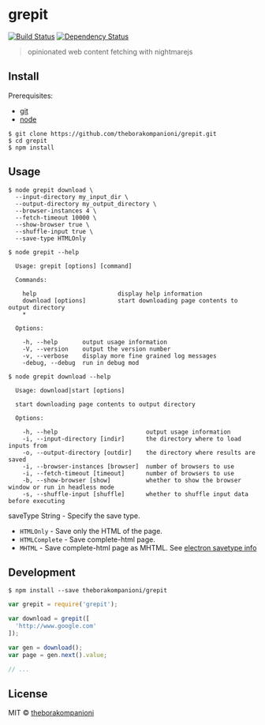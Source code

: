 # grepit
[![Build Status][travis-image]][travis-url]
[![Dependency Status][depstat-image]][depstat-url]

> opinionated web content fetching with nightmarejs

## Install
Prerequisites:
- [git](https://git-scm.com/)
- [node](https://nodejs.org)

```
$ git clone https://github.com/theborakompanioni/grepit.git
$ cd grepit
$ npm install
```

## Usage

```
$ node grepit download \
  --input-directory my_input_dir \
  --output-directory my_output_directory \
  --browser-instances 4 \
  --fetch-timeout 10000 \
  --show-browser true \
  --shuffle-input true \
  --save-type HTMLOnly
```

```
$ node grepit --help

  Usage: grepit [options] [command]

  Commands:

    help                       display help information
    download [options]         start downloading page contents to output directory
    *

  Options:

    -h, --help       output usage information
    -V, --version    output the version number
    -v, --verbose    display more fine grained log messages
    -debug, --debug  run in debug mod
```

```
$ node grepit download --help

  Usage: download|start [options]

  start downloading page contents to output directory

  Options:

    -h, --help                         output usage information
    -i, --input-directory [indir]      the directory where to load inputs from
    -o, --output-directory [outdir]    the directory where results are saved
    -i, --browser-instances [browser]  number of browsers to use
    -i, --fetch-timeout [timeout]      number of browsers to use
    -b, --show-browser [show]          whether to show the browser window or run in headless mode
    -s, --shuffle-input [shuffle]      whether to shuffle input data before executing

```

saveType String - Specify the save type.
- `HTMLOnly` - Save only the HTML of the page.
- `HTMLComplete` - Save complete-html page.
- `MHTML` - Save complete-html page as MHTML.
See [electron savetype info](https://github.com/electron/electron/blob/master/docs/api/web-contents.md#webcontentssavepagefullpath-savetype-callback)


## Development
```
$ npm install --save theborakompanioni/grepit
```

```js
var grepit = require('grepit');

var download = grepit([
  'http://www.google.com'
]);

var gen = download();
var page = gen.next().value;

// ...
```


## License
MIT © [theborakompanioni](http://github.com/theborakompanioni)

[travis-url]: https://travis-ci.org/theborakompanioni/grepit
[travis-image]: https://img.shields.io/travis/theborakompanioni/grepit.svg?style=flat-square

[depstat-url]: https://david-dm.org/theborakompanioni/grepit
[depstat-image]: https://david-dm.org/theborakompanioni/grepit.svg?style=flat-square

